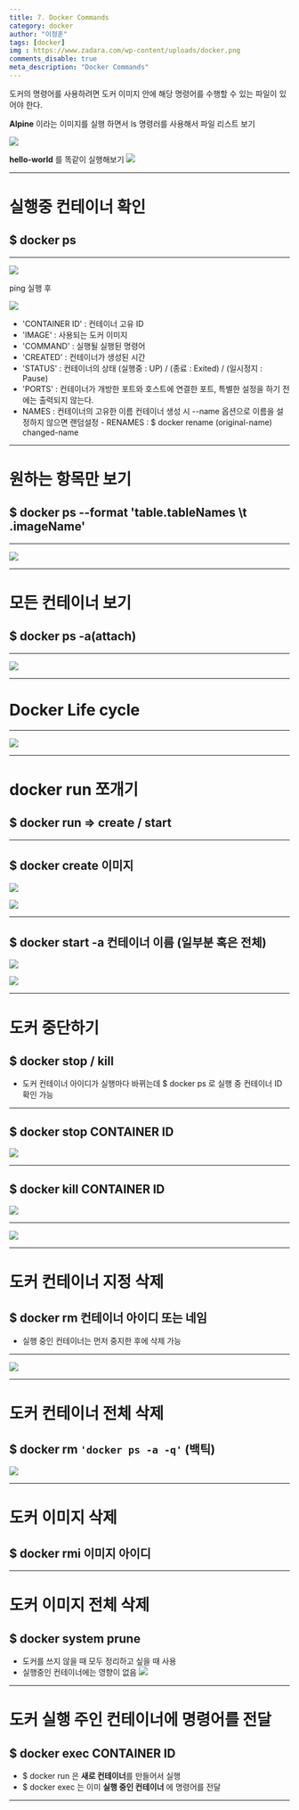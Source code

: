 ```yaml
---
title: 7. Docker Commands
category: docker
author: "이정훈"
tags: [docker]
img : https://www.zadara.com/wp-content/uploads/docker.png
comments_disable: true
meta_description: "Docker Commands"
---
```


도커의 명령어를 사용하려면 도커 이미지 안에 해당 명령어를 수행할 수 있는 파일이 있어야 한다.

**Alpine** 이라는 이미지를 실행 하면서 ls 명령러를 사용해서 파일 리스트 보기

![](https://i.imgur.com/HKznTvx.png)


**hello-world** 를 똑같이 실행해보기
![](https://i.imgur.com/9Zzsh0a.png)

---

# 실행중 컨테이너 확인

## $ docker ps
---
![](https://i.imgur.com/We8H9Zq.png)

ping 실행 후 

![](https://i.imgur.com/hmXRq3v.png)

- 'CONTAINER ID' : 컨테이너 고유 ID
- 'IMAGE' : 사용되는 도커 이미지
- 'COMMAND' : 실행될 실행된 명령어
- 'CREATED' : 컨테이너가 생성된 시간
- 'STATUS' : 컨테이너의 상태 (실행중 : UP) / (종료 : Exited) / (일시정지 : Pause)
- 'PORTS' : 컨테이너가 개방한 포트와 호스트에 연결한 포트, 특별한 설정을 하기 전에는 출력되지 않는다.
- NAMES : 컨테이너의 고유한 이름 컨테이너 생성 시 --name 옵션으로 이름을 설정하지 않으면 랜덤설정
		- RENAMES : $ docker rename (original-name) changed-name

---
# 원하는 항목만 보기

## $ docker ps --format 'table.tableNames \t .imageName' 
---
![](https://i.imgur.com/KEaoutf.png)

---
# 모든 컨테이너 보기

## $ docker ps -a(attach)
---
![](https://i.imgur.com/A1DVxDR.png)

---

# Docker Life cycle
---
![](https://i.imgur.com/5n1HmI8.png)

---
# docker run 쪼개기
## $ docker run => create / start
---
## $ docker create 이미지

![](https://i.imgur.com/CWKAyfs.png)

![](https://i.imgur.com/k14xIom.png)

---
## $ docker start -a 컨테이너 이름 (일부분 혹은 전체)

![](https://i.imgur.com/AycOBpT.png)

![](https://i.imgur.com/l3jAki1.png)

---
# 도커 중단하기
## $ docker stop / kill
- 도커 컨테이너 아이디가 실행마다 바뀌는데 $ docker ps 로 실행 중 컨테이너 ID 확인 가능
---

## $ docker stop CONTAINER ID

![](https://i.imgur.com/4pvlhSV.jpg)

---
## $ docker kill CONTAINER ID

![](https://i.imgur.com/ggOw5JN.jpg)

---
![](https://i.imgur.com/PcjxigM.png)

---
#  도커 컨테이너 지정 삭제
## $ docker rm 컨테이너 아이디 또는 네임
- 실행 중인 컨테이너는 먼저 중지한 후에 삭제 가능
--- 
![](https://i.imgur.com/MIPvCXR.png)

---
# 도커 컨테이너 전체 삭제
## $ docker rm `'docker ps -a -q'`  (백틱)

  ![](https://i.imgur.com/7XOmvko.png)

---
# 도커 이미지 삭제
## $ docker rmi 이미지 아이디
---
# 도커 이미지 전체 삭제
## $ docker system prune
- 도커를 쓰지 않을 때 모두 정리하고 싶을 때 사용
- 실행중인 컨테이너에는 영향이 없음
![](https://i.imgur.com/JaZB4ou.png)

---
# 도커 실행 주인 컨테이너에 명령어를 전달
## $ docker exec  CONTAINER ID
- $ docker run 은 **새로 컨테이너**를 만들어서 실행
- $ docker exec 는 이미 **실행 중인 컨테이너** 에 명령어를 전달
---
